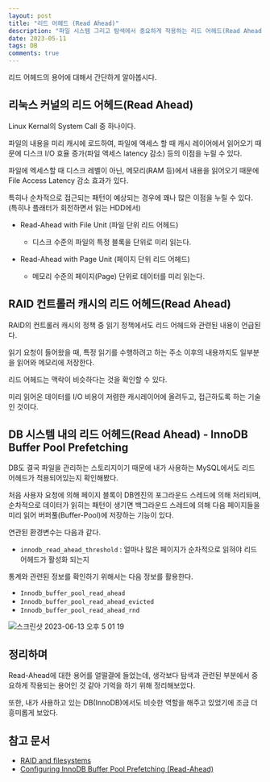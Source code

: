 ```yaml
---
layout: post
title: "리드 어헤드 (Read Ahead)"
description: "파일 시스템 그리고 탐색에서 중요하게 작용하는 리드 어헤드(Read Ahead) 용어에 대한 정리"
date: 2023-05-11
tags: DB
comments: true
---
```


리드 어헤드의 용어에 대해서 간단하게 알아봅시다.


## 리눅스 커널의 리드 어헤드(Read Ahead)

Linux Kernal의 System Call 중 하나이다.

파일의 내용을 미리 캐시에 로드하여, 파일에 액세스 할 때 캐시 레이어에서 읽어오기 때문에 디스크 I/O 효율 증가(파일 액세스 latency 감소) 등의 이점을 누릴 수 있다.

파일에 엑세스할 때 디스크 레벨이 아닌, 메모리(RAM 등)에서 내용을 읽어오기 때문에 File Access Latency 감소 효과가 있다.

특히나 순차적으로 접근되는 패턴이 예상되는 경우에 꽤나 많은 이점을 누릴 수 있다. (특히나 플래터가 회전하면서 읽는 HDD에서)

- Read-Ahead with File Unit (파일 단위 리드 어헤드)
    - 디스크 수준의 파일의 특정 블록을 단위로 미리 읽는다.

- Read-Ahead with Page Unit (페이지 단위 리드 어헤드)
    - 메모리 수준의 페이지(Page) 단위로 데이터를 미리 읽는다.


## RAID 컨트롤러 캐시의 리드 어헤드(Read Ahead)

RAID의 컨트롤러 캐시의 정책 중 읽기 정책에서도 리드 어헤드와 관련된 내용이 언급된다.

읽기 요청이 들어왔을 때, 특정 읽기를 수행하려고 하는 주소 이후의 내용까지도 일부분을 읽어와 메모리에 저장한다.

리드 어헤드는 맥락이 비슷하다는 것을 확인할 수 있다.

미리 읽어온 데이터를 I/O 비용이 저렴한 캐시레이어에 올려두고, 접근하도록 하는 기술인 것이다.


## DB 시스템 내의 리드 어헤드(Read Ahead) - InnoDB Buffer Pool Prefetching

DB도 결국 파일을 관리하는 스토리지이기 때문에 내가 사용하는 MySQL에서도 리드 어헤드가 적용되어있는지 확인해봤다.

처음 사용자 요청에 의해 페이지 블록이 DB엔진의 포그라운드 스레드에 의해 처리되며, 순차적으로 데이터가 읽히는 패턴이 생기면 백그라운드 스레드에 의해 다음 페이지들을 미리 읽어 버퍼풀(Buffer-Pool)에 저장하는 기능이 있다.

연관된 환경변수는 다음과 같다. 

- `innodb_read_ahead_threshold` : 얼마나 많은 페이지가 순차적으로 읽혀야 리드어헤드가 활성화 되는지

통계와 관련된 정보를 확인하기 위해서는 다음 정보를 활용한다.
- `Innodb_buffer_pool_read_ahead`
- `Innodb_buffer_pool_read_ahead_evicted`
- `Innodb_buffer_pool_read_ahead_rnd`

![스크린샷 2023-06-13 오후 5 01 19](https://github.com/parkhuiwo0/parkhuiwo0.github.io/assets/48363085/a94fb672-a3f6-4c06-aaf9-f35144e7f44f)

## 정리하며

Read-Ahead에 대한 용어를 얼떨결에 들었는데, 생각보다 탐색과 관련된 부분에서 중요하게 작용되는 용어인 것 같아 기억을 하기 위해 정리해보았다.

또한, 내가 사용하고 있는 DB(InnoDB)에서도 비슷한 역할을 해주고 있었기에 조금 더 흥미롭게 보았다.

## 참고 문서
- [RAID and filesystems](https://raid.wiki.kernel.org/index.php/RAID_and_filesystems)
- [Configuring InnoDB Buffer Pool Prefetching (Read-Ahead)](https://dev.mysql.com/doc/refman/8.0/en/innodb-performance-read_ahead.html)

